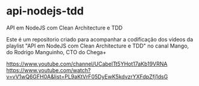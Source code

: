 # api-nodejs-tdd
API em NodeJS com Clean Architecture e TDD

Este é um repositorio criado para acompanhar a codificação dos videos da playlist "API em NodeJS com Clean Architecture e TDD" no canal Mango, do Rodrigo Manguinho, CTO do Chega+  

https://www.youtube.com/channel/UCabelTt5YHot17aKb19VRNA 
https://www.youtube.com/watch?v=vV1wQ6GFH0A&list=PL9aKtVrF05DyEwK5kdvzrYXFdpZfj1dsG
